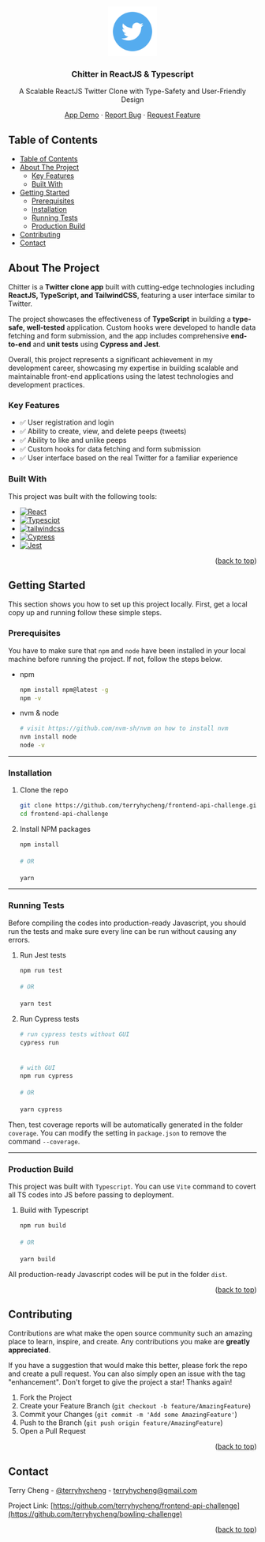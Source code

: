 <a name="readme-top"></a>

<br />
<div align="center">
  <a href="https://github.com/terryhycheng/frontend-api-challenge">
    <img src="public/tw-logo.jpeg" alt="Logo" width="100" height="100">
  </a>

<h3 align="center">Chitter in <strong>ReactJS</strong> & <strong>Typescript</strong></h3>
<p>A Scalable ReactJS Twitter Clone with Type-Safety and User-Friendly Design</p>

  <p align="center">
    <a href="https://frontend-api-challenge-ten.vercel.app/">App Demo</a>
    ·
    <a href="https://github.com/terryhycheng/frontend-api-challenge/issues">Report Bug</a>
    ·
    <a href="https://github.com/terryhycheng/frontend-api-challenge/issues">Request Feature</a>
  </p>
</div>

## Table of Contents

- [Table of Contents](#table-of-contents)
- [About The Project](#about-the-project)
  - [Key Features](#key-features)
  - [Built With](#built-with)
- [Getting Started](#getting-started)
  - [Prerequisites](#prerequisites)
  - [Installation](#installation)
  - [Running Tests](#running-tests)
  - [Production Build](#production-build)
- [Contributing](#contributing)
- [Contact](#contact)

<!-- ABOUT THE PROJECT -->

## About The Project

Chitter is a **Twitter clone app** built with cutting-edge technologies including **ReactJS, TypeScript, and TailwindCSS**, featuring a user interface similar to Twitter.

The project showcases the effectiveness of **TypeScript** in building a **type-safe, well-tested** application. Custom hooks were developed to handle data fetching and form submission, and the app includes comprehensive **end-to-end** and **unit tests** using **Cypress and Jest**.

Overall, this project represents a significant achievement in my development career, showcasing my expertise in building scalable and maintainable front-end applications using the latest technologies and development practices.

### Key Features

- ✅ User registration and login
- ✅ Ability to create, view, and delete peeps (tweets)
- ✅ Ability to like and unlike peeps
- ✅ Custom hooks for data fetching and form submission
- ✅ User interface based on the real Twitter for a familiar experience

### Built With

This project was built with the following tools:

- [![React][react-shield]][react-url]
- [![Typescipt][typescript-shield]][typescript-url]
- [![tailwindcss][tailwindcss-shield]][tailwindcss-url]
- [![Cypress][cypress-shield]][cypress-url]
- [![Jest][jest-shield]][jest-url]

<p align="right">(<a href="#readme-top">back to top</a>)</p>

<!-- GETTING STARTED -->

## Getting Started

This section shows you how to set up this project locally. First, get a local copy up and running follow these simple steps.

### Prerequisites

You have to make sure that `npm` and `node` have been installed in your local machine before running the project. If not, follow the steps below.

- npm

  ```sh
  npm install npm@latest -g
  npm -v
  ```

- nvm & node
  ```sh
  # visit https://github.com/nvm-sh/nvm on how to install nvm
  nvm install node
  node -v
  ```

---

### Installation

1. Clone the repo
   ```sh
   git clone https://github.com/terryhycheng/frontend-api-challenge.git
   cd frontend-api-challenge
   ```
2. Install NPM packages

   ```sh
   npm install

   # OR

   yarn
   ```

---

### Running Tests

Before compiling the codes into production-ready Javascript, you should run the tests and make sure every line can be run without causing any errors.

1. Run Jest tests

   ```sh
   npm run test

   # OR

   yarn test
   ```

2. Run Cypress tests

   ```sh
   # run cypress tests without GUI
   cypress run


   # with GUI
   npm run cypress

   # OR

   yarn cypress
   ```

Then, test coverage reports will be automatically generated in the folder `coverage`. You can modify the setting in `package.json` to remove the command `--coverage`.

---

### Production Build

This project was built with `Typescript`. You can use `Vite` command to covert all TS codes into JS before passing to deployment.

1. Build with Typescript

   ```sh
   npm run build

   # OR

   yarn build
   ```

All production-ready Javascript codes will be put in the folder `dist`.

<p align="right">(<a href="#readme-top">back to top</a>)</p>

<!-- CONTRIBUTING -->

## Contributing

Contributions are what make the open source community such an amazing place to learn, inspire, and create. Any contributions you make are **greatly appreciated**.

If you have a suggestion that would make this better, please fork the repo and create a pull request. You can also simply open an issue with the tag "enhancement".
Don't forget to give the project a star! Thanks again!

1. Fork the Project
2. Create your Feature Branch (`git checkout -b feature/AmazingFeature`)
3. Commit your Changes (`git commit -m 'Add some AmazingFeature'`)
4. Push to the Branch (`git push origin feature/AmazingFeature`)
5. Open a Pull Request

<p align="right">(<a href="#readme-top">back to top</a>)</p>

<!-- CONTACT -->

## Contact

Terry Cheng - [@terryhycheng](https://twitter.com/terryhycheng) - terryhycheng@gmail.com

Project Link: [https://github.com/terryhycheng/frontend-api-challenge](https://github.com/terryhycheng/bowling-challenge)

<p align="right">(<a href="#readme-top">back to top</a>)</p>

<!-- MARKDOWN LINKS & IMAGES -->
<!-- https://www.markdownguide.org/basic-syntax/#reference-style-links -->

[typescript-shield]: https://img.shields.io/badge/Typescript-3178c6?style=for-the-badge&logo=typescript&logoColor=white
[typescript-url]: https://www.typescriptlang.org/
[circleci-shield]: https://img.shields.io/badge/circleci-000000?style=for-the-badge&logo=circleci&logoColor=white
[circleci-url]: https://circleci.com/
[jest-shield]: https://img.shields.io/badge/jest-c21325?style=for-the-badge&logo=jest&logoColor=white
[jest-url]: https://jestjs.io/
[react-shield]: https://img.shields.io/badge/reactjs-20232a?style=for-the-badge&logo=react&logoColor=61dafb
[react-url]: https://reactjs.org/
[cypress-shield]: https://img.shields.io/badge/cypress-007780?style=for-the-badge&logo=cypress&logoColor=white
[cypress-url]: https://www.cypress.io/
[tailwindcss-shield]: https://img.shields.io/badge/tailwindcss-0f172a?style=for-the-badge&logo=tailwindcss&logoColor=38BDF8
[tailwindcss-url]: https://tailwindcss.com/
